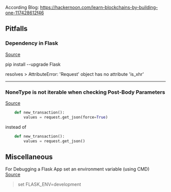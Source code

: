 According Blog:
https://hackernoon.com/learn-blockchains-by-building-one-117428612f46

## Pitfalls

### Dependency in Flask 
[Source][1]

pip install --upgrade Flask

resolves > AttributeError: 'Request' object has no attribute 'is_xhr'

---

### NoneType is not iterable when checking Post-Body Parameters 
[Source][2]

```python
    def new_transaction():
        values = request.get_json(force=True)
```

instead of 

```python
    def new_transaction():
        values = request.get_json()
```


## Miscellaneous

For Debugging a Flask App set an environment variable (using CMD)  
[Source][3]

> set FLASK_ENV=development

[1]: https://stackoverflow.com/questions/60131900/weird-is-xhr-error-when-deploying-flask-app-to-heroku
[2]: https://github.com/dvf/blockchain/issues/75
[3]: https://stackoverflow.com/questions/17309889/how-to-debug-a-flask-app


